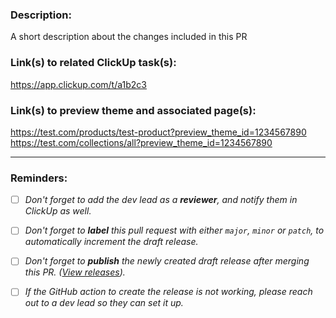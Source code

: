 ### Description:
A short description about the changes included in this PR

### Link(s) to related ClickUp task(s):
https://app.clickup.com/t/a1b2c3

### Link(s) to preview theme and associated page(s):
https://test.com/products/test-product?preview_theme_id=1234567890
https://test.com/collections/all?preview_theme_id=1234567890

---

### Reminders:

- [ ] _Don't forget to add the dev lead as a **reviewer**, and notify them in ClickUp as well._

- [ ] _Don't forget to **label** this pull request with either `major`, `minor` or `patch`, to automatically increment the draft release._

- [ ] _Don't forget to **publish** the newly created draft release after merging this PR. ([View releases](../releases))._

- [ ] _If the GitHub action to create the release is not working, please reach out to a dev lead so they can set it up._
